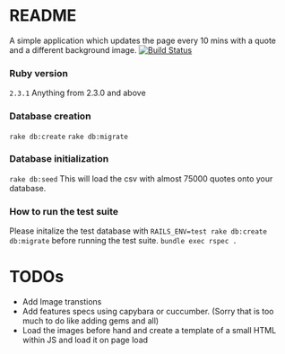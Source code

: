 # README

A simple application which updates the page every 10 mins with a quote and a different background image. [![Build Status](https://travis-ci.org/shreyas123/suitepad.svg?branch=master)](https://travis-ci.org/shreyas123/suitepad)

### Ruby version
`2.3.1` Anything from 2.3.0 and above

### Database creation
`rake db:create`
`rake db:migrate`

### Database initialization
`rake db:seed`
This will load the csv with almost 75000 quotes onto your database.

### How to run the test suite
Please initalize the test database with `RAILS_ENV=test rake db:create db:migrate` before running the test suite. 
`bundle exec rspec .`

# TODOs
 - Add Image transtions 
 - Add features specs using capybara or cuccumber. (Sorry that is too much to do like adding gems and all)
 - Load the images before hand and create a template of a small HTML within JS and load it on page load
